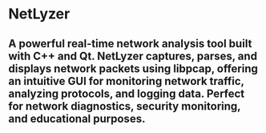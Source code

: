 # NetLyzer 

## A powerful real-time network analysis tool built with C++ and Qt. NetLyzer captures, parses, and displays network packets using libpcap, offering an intuitive GUI for monitoring network traffic, analyzing protocols, and logging data. Perfect for network diagnostics, security monitoring, and educational purposes.